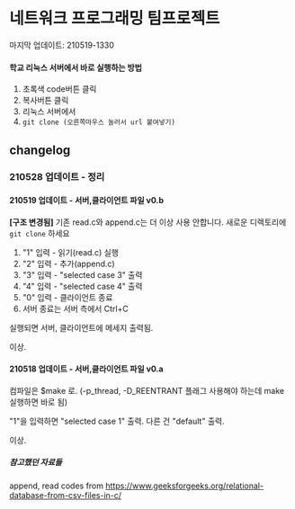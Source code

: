 # 네트워크 프로그래밍 팀프로젝트
마지막 업데이트: 210519-1330

#### 학교 리눅스 서버에서 바로 실행하는 방법
1. 초록색 code버튼 클릭
2. 복사버튼 클릭
3. 리눅스 서버에서
4. `git clone (오른쪽마우스 눌러서 url 붙여넣기)`
 

## changelog

### 210528 업데이트 - 정리 

#### 210519 업데이트 - 서버,클라이언트 파일 v0.b
**[구조 변경됨]**
기존 read.c와 append.c는 더 이상 사용 안합니다. 새로운 디렉토리에 `git clone` 하세요

1. "1" 입력 - 읽기(read.c) 실행
2. "2" 입력 - 추가(append.c) 
3. "3" 입력 - "selected case 3" 출력
4. "4" 입력 - "selected case 4" 출력
5. "0" 입력 - 클라이언트 종료
6. 서버 종료는 서버 측에서 Ctrl+C

실행되면 서버, 클라이언트에 메세지 출력됨.

이상.

#### 210518 업데이트 - 서버,클라이언트 파일 v0.a
컴파일은 $make 로. (-p_thread, -D_REENTRANT 플래그 사용해야 하는데 make 실행하면 바로 됨)

"1"을 입력하면 "selected case 1" 출력. 다른 건 "default" 출력.

이상.





##### 참고했던 자료들 
append, read codes from
https://www.geeksforgeeks.org/relational-database-from-csv-files-in-c/

